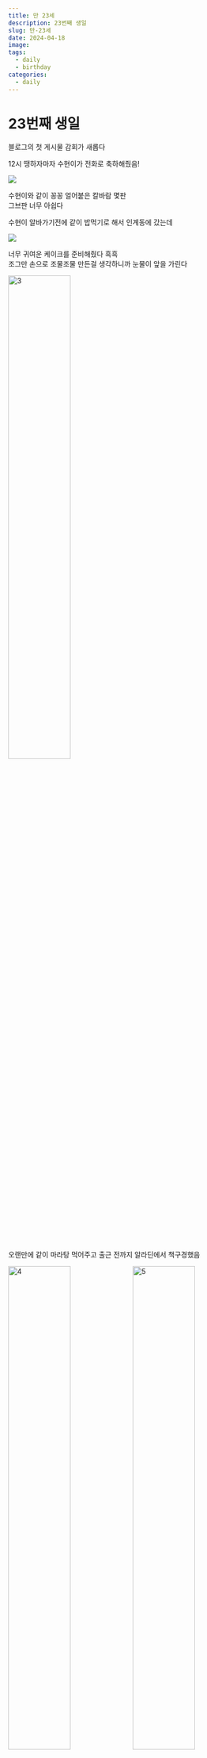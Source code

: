 ```yaml
---
title: 만 23세
description: 23번째 생일
slug: 만-23세
date: 2024-04-18
image:
tags:
  - daily
  - birthday
categories:
  - daily
---
```

# 23번째 생일

블로그의 첫 게시물 감회가 새롭다

12시 땡하자마자 수현이가 전화로 축하해줬음!

![](1.jpeg)

수현이와 같이 꽁꽁 얼어붙은 칼바람 몇판\
그브판 너무 아쉽다

수현이 알바가기전에 같이 밥먹기로 해서 인계동에 갔는데

![](2.jpeg)

너무 귀여운 케이크를 준비해줬다 흑흑\
조그만 손으로 조물조물 만든걸 생각하니까 눈물이 앞을 가린다

<img src="3.jpeg" width="50%" height="50%" title="3"></img>

오랜만에 같이 마라탕 먹어주고 출근 전까지 알라딘에서 책구경했음

<img src="4.jpg" width="50%" height="50%" title="4"/><img src="5.jpg" width="50%" height="50%" title="5"></img>

메타몽님피아 = 김뚜리 = 수바오\
수현이 사진이 개똑같은데 못올려서 너무 아쉽당,,

그리고 승현 용선 용수 연주 만나서 수원역 피시방에 갔다\
시험기간이라 그런가 롤이 너무 재밌음..

---
수현이 알바 끝날때쯤 인계동 호르몬치치 가서 한잔!\
전부터 가보고 싶었는데 오늘 처음 가봤다!

<img src="6.jpeg" width="50%" height="50%" title="6"/><img src="7.jpeg" width="50%" height="50%" title="7"></img>

대창 시켜먹엇는데 진짜 레전드로 맛있었다!\
일본 분위기 나서 진짜 일본 가고싶었다.

![8](8.jpeg)

다 먹고 해먹는 야키우동도 진짜 너무 맛있었음\
다음엔 와서 고기 구워먹어야지

---
24년도 생일 끝!